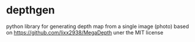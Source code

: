 # depthgen

python library for generating depth map from a single image (photo)
based on https://github.com/lixx2938/MegaDepth uner the MIT license
